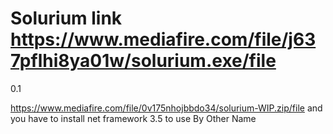 # Solurium link  https://www.mediafire.com/file/j637pflhi8ya01w/solurium.exe/file




0.1

https://www.mediafire.com/file/0v175nhojbbdo34/solurium-WIP.zip/file and you have to install net framework 3.5 to use 
By Other Name  
